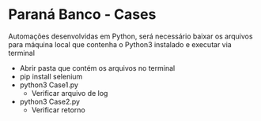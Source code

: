# Paraná Banco - Cases

Automações desenvolvidas em Python, será necessário baixar os arquivos para máquina local que contenha o Python3 instalado e executar via terminal

- Abrir pasta que contém os arquivos no terminal
- pip install selenium
- python3 Case1.py
  - Verificar arquivo de log
- python3 Case2.py
  - Verificar retorno
